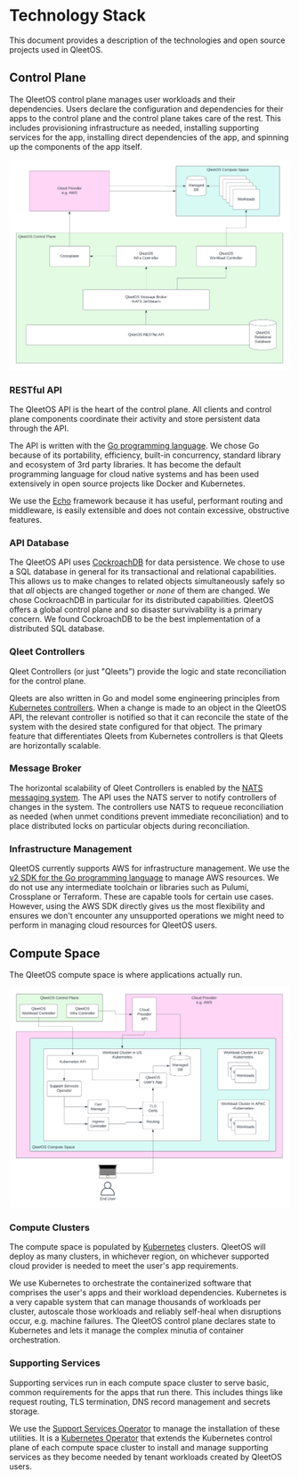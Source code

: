 # Technology Stack

This document provides a description of the technologies and open source
projects used in QleetOS.

## Control Plane

The QleetOS control plane manages user workloads and their dependencies.  Users
declare the configuration and dependencies for their apps to the control plane
and the control plane takes care of the rest.  This includes provisioning
infrastructure as needed, installing supporting services for the app, installing
direct dependencies of the app, and spinning up the components of the app
itself.

![QleetOS Control Plane Components](../img/QleetOSControlPlaneComponents.png)

### RESTful API

The QleetOS API is the heart of the control plane.  All clients and control
plane components coordinate their activity and store persistent data through the
API.

The API is written with the [Go programming
language](https://golang.google.cn/).  We chose Go because of its portability,
efficiency, built-in concurrency, standard library and ecosystem of 3rd party
libraries.  It has become the default programming language for cloud native
systems and has been used extensively in open source projects like Docker and
Kubernetes.

We use the [Echo](https://echo.labstack.com/) framework because it has useful,
performant routing and middleware, is easily extensible and does not contain
excessive, obstructive features.

### API Database

The QleetOS API uses [CockroachDB](https://github.com/cockroachdb/cockroach) for
data persistence.  We chose to use a SQL database in general for its
transactional and relational capabilities.  This allows us to make changes to
related objects simultaneously safely so that *all* objects are changed together
or *none* of them are changed.  We chose CockroachDB in particular for its
distributed capabilities.  QleetOS offers a global control plane and so disaster
survivability is a primary concern.  We found CockroachDB to be the best
implementation of a distributed SQL database.

### Qleet Controllers

Qleet Controllers (or just "Qleets") provide the logic and state reconciliation
for the control plane.

Qleets are also written in Go and model some engineering principles from
[Kubernetes
controllers](https://kubernetes.io/docs/concepts/architecture/controller/).
When a change is made to an object in the QleetOS API, the relevant controller
is notified so that it can reconcile the state of the system with the desired
state configured for that object.  The primary feature that differentiates
Qleets from Kubernetes controllers is that Qleets are horizontally scalable.

### Message Broker

The horizontal scalability of Qleet Controllers is enabled by the [NATS
messaging system](https://github.com/nats-io/nats-server).  The API uses the
NATS server to notify controllers of changes in the system.  The controllers use
NATS to requeue reconciliation as needed (when unmet conditions prevent
immediate reconciliation) and to place distributed locks on particular objects
during reconciliation.

### Infrastructure Management

QleetOS currently supports AWS for infrastructure management.  We use the [v2
SDK for the Go programming language](https://github.com/aws/aws-sdk-go-v2) to
manage AWS resources.  We do not use any intermediate toolchain or libraries
such as Pulumi, Crossplane or Terraform.  These are capable tools for certain
use cases.  However, using the AWS SDK directly gives us the most flexibility
and ensures we don't encounter any unsupported operations we might need to
perform in managing cloud resources for QleetOS users.

## Compute Space

The QleetOS compute space is where applications actually run.

![QleetOS Compute Space Components](../img/QleetOSComputeSpaceComponents.png)

### Compute Clusters

The compute space is populated by
[Kubernetes](https://github.com/kubernetes/kubernetes/) clusters.  QleetOS will
deploy as many clusters, in whichever region, on whichever supported cloud
provider is needed to meet the user's app requirements.

We use Kubernetes to orchestrate the containerized software that comprises the
user's apps and their workload dependencies.  Kubernetes is a very capable
system that can manage thousands of workloads per cluster, autoscale those
workloads and reliably self-heal when disruptions occur, e.g. machine failures.
The QleetOS control plane declares state to Kubernetes and lets it manage the
complex minutia of container orchestration.

### Supporting Services

Supporting services run in each compute space cluster to serve basic, common
requirements for the apps that run there.  This includes things like request
routing, TLS termination, DNS record management and secrets storage.

We use the [Support Services
Operator](https://github.com/nukleros/support-services-operator) to manage the
installation of these utilities.  It is a [Kubernetes
Operator](https://kubernetes.io/docs/concepts/extend-kubernetes/operator/) that
extends the Kubernetes control plane of each compute space cluster to install
and manage supporting services as they become needed by tenant workloads created
by QleetOS users.

